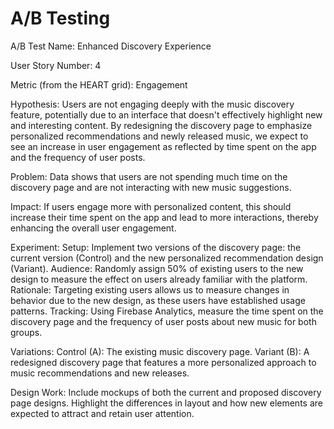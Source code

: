 # A/B Testing

A/B Test Name: Enhanced Discovery Experience

User Story Number: 4

Metric (from the HEART grid): Engagement

Hypothesis: Users are not engaging deeply with the music discovery feature, potentially due to an interface that doesn't effectively highlight new and interesting content. By redesigning the discovery page to emphasize personalized recommendations and newly released music, we expect to see an increase in user engagement as reflected by time spent on the app and the frequency of user posts.

Problem: Data shows that users are not spending much time on the discovery page and are not interacting with new music suggestions.

Impact: If users engage more with personalized content, this should increase their time spent on the app and lead to more interactions, thereby enhancing the overall user engagement.

Experiment:
Setup: Implement two versions of the discovery page: the current version (Control) and the new personalized recommendation design (Variant).
Audience: Randomly assign 50% of existing users to the new design to measure the effect on users already familiar with the platform.
Rationale: Targeting existing users allows us to measure changes in behavior due to the new design, as these users have established usage patterns.
Tracking: Using Firebase Analytics, measure the time spent on the discovery page and the frequency of user posts about new music for both groups.

Variations: 
Control (A): The existing music discovery page.
Variant (B): A redesigned discovery page that features a more personalized approach to music recommendations and new releases.

Design Work:
Include mockups of both the current and proposed discovery page designs.
Highlight the differences in layout and how new elements are expected to attract and retain user attention.
